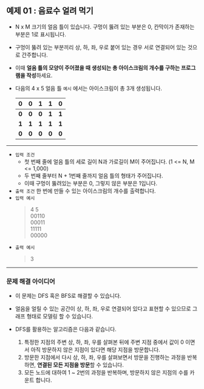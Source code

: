 ## 예제 01 : 음료수 얼려 먹기
- N x M 크기의 얼음 틀이 있습니다. 구멍이 뚫려 있는 부분은 0, 칸막이가 존재하는 부분은 1로 표시됩니다.
- 구멍이 뚫려 있는 부분끼리 상, 하, 좌, 우로 붙어 있는 경우 서로 연결되어 있는 것으로 간주합니다.
- 이때 **얼음 틀의 모양이 주어졌을 때 생성되는 총 아이스크림의 개수를 구하는 프로그램을 작성**하세요.
- 다음의 4 x 5 얼음 틀 `예시` 에서는 아이스크림이 총 3개 생성됩니다.

  | 0 | 0 | 1 | 1 | 0 |
  |:-:|:-:|:-:|:-:|:-:|
  | **0** | **0** | **0** | **1** | **1** |
  | **1** | **1** | **1** | **1** | **1** |
  | **0** | **0** | **0** | **0** | **0** |
---
- `입력 조건`
  - 첫 번째 줄에 얼음 틀의 세로 길이 N과 가로길이 M이 주어집니다. (1 <= N, M <= 1,000)
  - 두 번째 줄부터 N + 1번째 줄까지 얼음 틀의 형태가 주어집니다.
  - 이때 구멍이 뚫려있는 부분은 0, 그렇지 않은 부분은 1입니다.
- `출력 조건` 한 번에 만들 수 있는 아이스크림의 개수를 출력합니다.
- `입력 예시`
  > 4 5<br/>
  > 00110<br/>
  > 00011<br/>
  > 11111<br/>
  > 00000
- `출력 예시`
  > 3
---
### 문제 해결 아이디어
- 이 문제는 DFS 혹은 BFS로 해결할 수 있습니다.
- 얼음을 얼릴 수 있는 공간이 상, 하, 좌, 우로 연결되어 있다고 표현할 수 있으므로 그래프 형태로 모델링 할 수 있습니다.

- DFS를 활용하는 알고리즘은 다음과 같습니다.
  1. 특정한 지점의 주변 상, 하, 좌, 우를 살펴본 뒤에 주변 지점 중에서 값이 0 이면서 아직 방문하지 않은 지점이 있다면 해당 지점을 방문합니다.
  2. 방문한 지점에서 다시 상, 하, 좌, 우를 살펴보면서 방문을 진행하는 과정을 반복하면, **연결된 모든 지점을 방문**할 수 있습니다.
  3. 모든 노드에 대하여 1 ~ 2번의 과정을 반복하며, 방문하지 않은 지점의 수를 카운트 합니다.